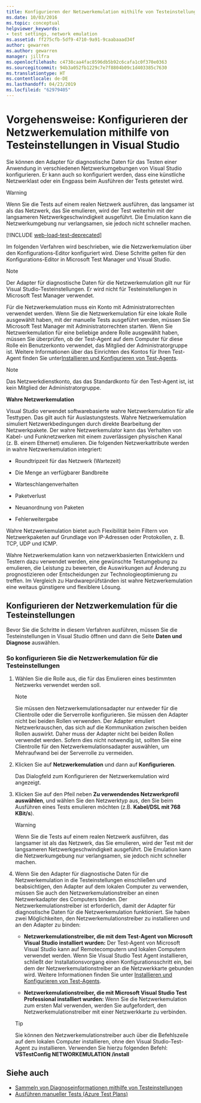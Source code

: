 ```yaml
---
title: Konfigurieren der Netzwerkemulation mithilfe von Testeinstellungen
ms.date: 10/03/2016
ms.topic: conceptual
helpviewer_keywords:
- test settings, network emulation
ms.assetid: ff275cfb-5df9-4710-9a91-9caabaaad34f
author: gewarren
ms.author: gewarren
manager: jillfra
ms.openlocfilehash: c4738caa4fac8596db5b92c6cafa1c0f370e0363
ms.sourcegitcommit: 94b3a052fb1229c7e7f8804b09c1d403385c7630
ms.translationtype: HT
ms.contentlocale: de-DE
ms.lasthandoff: 04/23/2019
ms.locfileid: "62979405"
---
```

# <a name="how-to-configure-network-emulation-using-test-settings-in-visual-studio"></a>Vorgehensweise: Konfigurieren der Netzwerkemulation mithilfe von Testeinstellungen in Visual Studio

Sie können den Adapter für diagnostische Daten für das Testen einer Anwendung in verschiedenen Netzwerkumgebungen von Visual Studio konfigurieren. Er kann auch so konfiguriert werden, dass eine künstliche Netzwerklast oder ein Engpass beim Ausführen der Tests getestet wird.

> [!WARNING]
> Wenn Sie die Tests auf einem realen Netzwerk ausführen, das langsamer ist als das Netzwerk, das Sie emulieren, wird der Test weiterhin mit der langsameren Netzwerkgeschwindigkeit ausgeführt. Die Emulation kann die Netzwerkumgebung nur verlangsamen, sie jedoch nicht schneller machen.

[!INCLUDE [web-load-test-deprecated](includes/web-load-test-deprecated.md)]

Im folgenden Verfahren wird beschrieben, wie die Netzwerkemulation über den Konfigurations-Editor konfiguriert wird. Diese Schritte gelten für den Konfigurations-Editor in Microsoft Test Manager und Visual Studio.

> [!NOTE]
> Der Adapter für diagnostische Daten für die Netzwerkemulation gilt nur für Visual Studio-Testeinstellungen. Er wird nicht für Testeinstellungen in Microsoft Test Manager verwendet.

Für die Netzwerkemulation muss ein Konto mit Administratorrechten verwendet werden. Wenn Sie die Netzwerkemulation für eine lokale Rolle ausgewählt haben, mit der manuelle Tests ausgeführt werden, müssen Sie Microsoft Test Manager mit Administratorrechten starten. Wenn Sie Netzwerkemulation für eine beliebige andere Rolle ausgewählt haben, müssen Sie überprüfen, ob der Test-Agent auf dem Computer für diese Rolle ein Benutzerkonto verwendet, das Mitglied der Administratorgruppe ist. Weitere Informationen über das Einrichten des Kontos für Ihren Test-Agent finden Sie unter[Installieren und Konfigurieren von Test-Agents](../test/lab-management/install-configure-test-agents.md).

> [!NOTE]
> Das Netzwerkdienstkonto, das das Standardkonto für den Test-Agent ist, ist kein Mitglied der Administratorgruppe.

**Wahre Netzwerkemulation**

Visual Studio verwendet softwarebasierte wahre Netzwerkemulation für alle Testtypen. Das gilt auch für Auslastungstests. Wahre Netzwerkemulation simuliert Netzwerkbedingungen durch direkte Bearbeitung der Netzwerkpakete. Der wahre Netzwerkemulator kann das Verhalten von Kabel- und Funknetzwerken mit einem zuverlässigen physischen Kanal (z. B. einem Ethernet) emulieren. Die folgenden Netzwerkattribute werden in wahre Netzwerkemulation integriert:

- Roundtripzeit für das Netzwerk (Wartezeit)

- Die Menge an verfügbarer Bandbreite

- Warteschlangenverhalten

- Paketverlust

- Neuanordnung von Paketen

- Fehlerweitergabe

Wahre Netzwerkemulation bietet auch Flexibilität beim Filtern von Netzwerkpaketen auf Grundlage von IP-Adressen oder Protokollen, z. B. TCP, UDP und ICMP.

Wahre Netzwerkemulation kann von netzwerkbasierten Entwicklern und Testern dazu verwendet werden, eine gewünschte Testumgebung zu emulieren, die Leistung zu bewerten, die Auswirkungen auf Änderung zu prognostizieren oder Entscheidungen zur Technologieoptimierung zu treffen. Im Vergleich zu Hardwareprüfständen ist wahre Netzwerkemulation eine weitaus günstigere und flexiblere Lösung.

## <a name="configure-network-emulation-for-your-test-settings"></a>Konfigurieren der Netzwerkemulation für die Testeinstellungen

Bevor Sie die Schritte in diesem Verfahren ausführen, müssen Sie die Testeinstellungen in Visual Studio öffnen und dann die Seite **Daten und Diagnose** auswählen.

### <a name="to-configure-network-emulation-for-your-test-settings"></a>So konfigurieren Sie die Netzwerkemulation für die Testeinstellungen

1. Wählen Sie die Rolle aus, die für das Emulieren eines bestimmten Netzwerks verwendet werden soll.

    > [!NOTE]
    > Sie müssen den Netzwerkemulationsadapter nur entweder für die Clientrolle oder die Serverrolle konfigurieren. Sie müssen den Adapter nicht bei beiden Rollen verwenden. Der Adapter emuliert Netzwerkrauschen, das sich auf die Kommunikation zwischen beiden Rollen auswirkt. Daher muss der Adapter nicht bei beiden Rollen verwendet werden. Sofern dies nicht notwendig ist, sollten Sie eine Clientrolle für den Netzwerkemulationsadapter auswählen, um Mehraufwand bei der Serverrolle zu vermeiden.

2. Klicken Sie auf **Netzwerkemulation** und dann auf **Konfigurieren**.

     Das Dialogfeld zum Konfigurieren der Netzwerkemulation wird angezeigt.

3. Klicken Sie auf den Pfeil neben **Zu verwendendes Netzwerkprofil auswählen**, und wählen Sie den Netzwerktyp aus, den Sie beim Ausführen eines Tests emulieren möchten (z.B. **Kabel/DSL mit 768 KBit/s**).

    > [!WARNING]
    > Wenn Sie die Tests auf einem realen Netzwerk ausführen, das langsamer ist als das Netzwerk, das Sie emulieren, wird der Test mit der langsameren Netzwerkgeschwindigkeit ausgeführt. Die Emulation kann die Netzwerkumgebung nur verlangsamen, sie jedoch nicht schneller machen.

4. Wenn Sie den Adapter für diagnostische Daten für die Netzwerkemulation in die Testeinstellungen einschließen und beabsichtigen, den Adapter auf dem lokalen Computer zu verwenden, müssen Sie auch den Netzwerkemulationstreiber an einen Netzwerkadapter des Computers binden. Der Netzwerkemulationstreiber ist erforderlich, damit der Adapter für diagnostische Daten für die Netzwerkemulation funktioniert. Sie haben zwei Möglichkeiten, den Netzwerkemulationstreiber zu installieren und an den Adapter zu binden:

    - **Netzwerkemulationstreiber, die mit dem Test-Agent von Microsoft Visual Studio installiert wurden:** Der Test-Agent von Microsoft Visual Studio kann auf Remotecomputern und lokalen Computern verwendet werden. Wenn Sie Visual Studio Test Agent installieren, schließt der Installationsvorgang einen Konfigurationsschritt ein, bei dem der Netzwerkemulationstreiber an die Netzwerkkarte gebunden wird. Weitere Informationen finden Sie unter [Installieren und Konfigurieren von Test-Agents](../test/lab-management/install-configure-test-agents.md).

    - **Netzwerkemulationstreiber, die mit Microsoft Visual Studio Test Professional installiert wurden:** Wenn Sie die Netzwerkemulation zum ersten Mal verwenden, werden Sie aufgefordert, den Netzwerkemulationstreiber mit einer Netzwerkkarte zu verbinden.

    > [!TIP]
    > Sie können den Netzwerkemulationstreiber auch über die Befehlszeile auf dem lokalen Computer installieren, ohne den Visual Studio-Test-Agent zu installieren. Verwenden Sie hierzu folgenden Befehl: **VSTestConfig NETWORKEMULATION /install**

## <a name="see-also"></a>Siehe auch

- [Sammeln von Diagnoseinformationen mithilfe von Testeinstellungen](../test/collect-diagnostic-information-using-test-settings.md)
- [Ausführen manueller Tests (Azure Test Plans)](/azure/devops/test/run-manual-tests?view=vsts)
